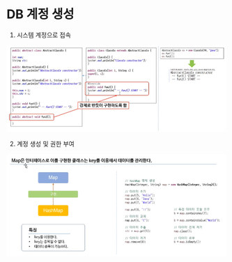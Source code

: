 # DB 계정 생성

1. 시스템 계정으로 접속

![](../.gitbook/assets/image%20%287%29.png)

2. 계정 생성 및 권한 부여

![](../.gitbook/assets/image%20%2883%29.png)



